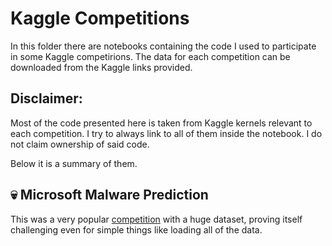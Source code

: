 # Kaggle Competitions

In this folder there are notebooks containing the code I used to participate in some Kaggle competirions. 
The data for each competition can be downloaded from the Kaggle links provided.

## Disclaimer:
Most of the code presented here is taken from Kaggle kernels relevant to each competition. I try to always link to all of them inside the notebook.
I do not claim ownership of said code.

Below it is a summary of them.

## :skull: Microsoft Malware Prediction
This was a very popular [competition](https://www.kaggle.com/c/microsoft-malware-prediction) with a huge dataset, proving itself challenging even for simple things like loading all of the data.
